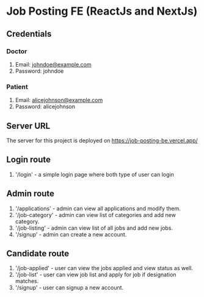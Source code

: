 # Job Posting FE (ReactJs and NextJs)

## Credentials
### Doctor
1. Email: johndoe@example.com
2. Password: johndoe

### Patient
1. Email: alicejohnson@example.com
2. Password: alicejohnson

## Server URL
The server for this project is deployed on https://job-posting-be.vercel.app/

## Login route
1. '/login' - a simple login page where both type of user can login

## Admin route
1. '/applications' - admin can view all applications and modify them.
2. '/job-category' - admin can view list of categories and add new category.
3. '/job-listing' - admin can view list of all jobs and add new jobs.
4. '/signup' - admin can create a new account.

## Candidate route
1. '/job-applied' - user can view the jobs applied and view status as well.
2. '/job-list' - user can view job list and apply for job if designation matches.
3. '/signup' - user can signup a new account.
